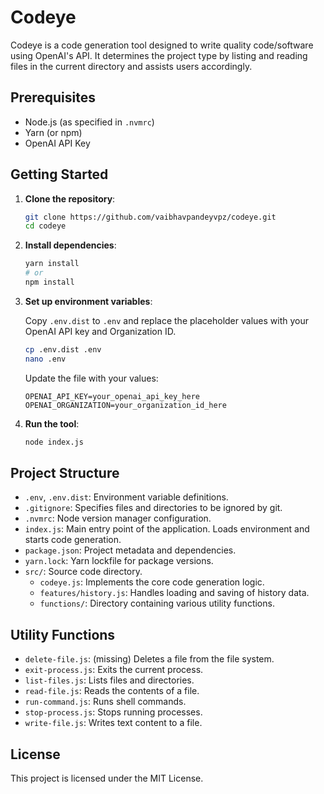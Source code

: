 # Codeye

Codeye is a code generation tool designed to write quality code/software using OpenAI's API. It determines the project type by listing and reading files in the current directory and assists users accordingly.

## Prerequisites

- Node.js (as specified in `.nvmrc`)
- Yarn (or npm)
- OpenAI API Key

## Getting Started

1. **Clone the repository**:

   ```sh
   git clone https://github.com/vaibhavpandeyvpz/codeye.git
   cd codeye
   ```

2. **Install dependencies**:

   ```sh
   yarn install
   # or
   npm install
   ```

3. **Set up environment variables**:

   Copy `.env.dist` to `.env` and replace the placeholder values with your OpenAI API key and Organization ID.

   ```sh
   cp .env.dist .env
   nano .env
   ```

   Update the file with your values:

   ```env
   OPENAI_API_KEY=your_openai_api_key_here
   OPENAI_ORGANIZATION=your_organization_id_here
   ```

4. **Run the tool**:

   ```sh
   node index.js
   ```

## Project Structure

- `.env`, `.env.dist`: Environment variable definitions.
- `.gitignore`: Specifies files and directories to be ignored by git.
- `.nvmrc`: Node version manager configuration.
- `index.js`: Main entry point of the application. Loads environment and starts code generation.
- `package.json`: Project metadata and dependencies.
- `yarn.lock`: Yarn lockfile for package versions.
- `src/`: Source code directory.
  - `codeye.js`: Implements the core code generation logic.
  - `features/history.js`: Handles loading and saving of history data.
  - `functions/`: Directory containing various utility functions.

## Utility Functions

- `delete-file.js`: (missing) Deletes a file from the file system.
- `exit-process.js`: Exits the current process.
- `list-files.js`: Lists files and directories.
- `read-file.js`: Reads the contents of a file.
- `run-command.js`: Runs shell commands.
- `stop-process.js`: Stops running processes.
- `write-file.js`: Writes text content to a file.

## License

This project is licensed under the MIT License.
